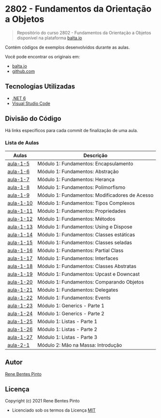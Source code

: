 # 2802 - Fundamentos da Orientação a Objetos

> Repositório do curso 2802 - Fundamentos da Orientação a Objetos disponível na plataforma [balta.io](https://balta.io)

Contém códigos de exemplos desenvolvidos durante as aulas.

Você pode encontrar os originais em:

- [balta.io](https://balta.io)
- [github.com](https://github.com/balta-io/2802)

## Tecnologias Utilizadas

- [.NET 6](https://dotnet.microsoft.com)
- [Visual Studio Code](https://code.visualstudio.com)

## Divisão do Código

Há links específicos para cada commit de finalização de uma aula.

### Lista de Aulas

| Aulas                             | Descrição                                      |
| --------------------------------- | ---------------------------------------------- |
| [aula-1-5](../../commit/917a103)  | Módulo 1: Fundamentos: Encapsulamento          |
| [aula-1-6](../../commit/faa27c3)  | Módulo 1: Fundamentos: Abstração               |
| [aula-1-7](../../commit/7132729)  | Módulo 1: Fundamentos: Herança                 |
| [aula-1-8](../../commit/45057fd)  | Módulo 1: Fundamentos: Polimorfismo            |
| [aula-1-9](../../commit/d6c18b5)  | Módulo 1: Fundamentos: Modificadores de Acesso |
| [aula-1-10](../../commit/1bdb516) | Módulo 1: Fundamentos: Tipos Complexos         |
| [aula-1-11](../../commit/f19aa33) | Módulo 1: Fundamentos: Propriedades            |
| [aula-1-12](../../commit/fdc32f6) | Módulo 1: Fundamentos: Métodos                 |
| [aula-1-13](../../commit/a7cb28e) | Módulo 1: Fundamentos: Using e Dispose         |
| [aula-1-14](../../commit/56a4117) | Módulo 1: Fundamentos: Classes estáticas       |
| [aula-1-15](../../commit/daae6b3) | Módulo 1: Fundamentos: Classes seladas         |
| [aula-1-16](../../commit/ab38385) | Módulo 1: Fundamentos: Partial Class           |
| [aula-1-17](../../commit/d9eba79) | Módulo 1: Fundamentos: Interfaces              |
| [aula-1-18](../../commit/bae5a83) | Módulo 1: Fundamentos: Classes Abstratas       |
| [aula-1-19](../../commit/58db24f) | Módulo 1: Fundamentos: Upcast e Downcast       |
| [aula-1-20](../../commit/3953a03) | Módulo 1: Fundamentos: Comparando Objetos      |
| [aula-1-21](../../commit/c584d56) | Módulo 1: Fundamentos: Delegates               |
| [aula-1-22](../../commit/f39ea0b) | Módulo 1: Fundamentos: Events                  |
| [aula-1-23](../../commit/516ea9b) | Módulo 1: Generics - Parte 1                   |
| [aula-1-24](../../commit/bf2fa5c) | Módulo 1: Generics - Parte 2                   |
| [aula-1-25](../../commit/a609706) | Módulo 1: Listas - Parte 1                     |
| [aula-1-26](../../commit/0de3321) | Módulo 1: Listas - Parte 2                     |
| [aula-1-27](../../commit/2d31cbb) | Módulo 1: Listas - Parte 3                     |
| [aula-2-1](../../commit/7020b55)  | Módulo 2: Mão na Massa: Introdução             |

## Autor

[Rene Bentes Pinto](http://github.com/renebentes)

## Licença

Copyright (c) 2021 Rene Bentes Pinto

- Licenciado sob os termos da Licença [MIT](LICENSE)
